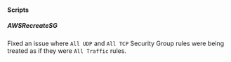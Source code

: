 
#### Scripts

##### AWSRecreateSG

Fixed an issue where `All UDP` and `All TCP` Security Group rules were being treated as if they were `All Traffic` rules.
